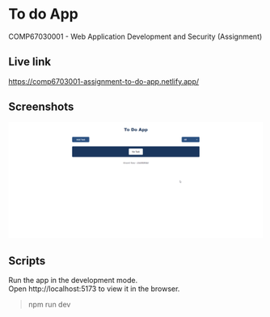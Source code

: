 # To do App

COMP67030001 - Web Application Development and Security (Assignment)

## Live link

https://comp6703001-assignment-to-do-app.netlify.app/

## Screenshots

![Screenshot](https://github.com/vincentyono/To-do-app/blob/master/screenshot.png)

## Scripts

Run the app in the development mode.  
Open http://localhost:5173 to view it in the browser.

> npm run dev
